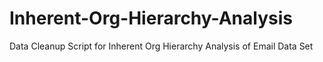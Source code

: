 # Inherent-Org-Hierarchy-Analysis
Data Cleanup Script for Inherent Org Hierarchy Analysis of Email Data Set
